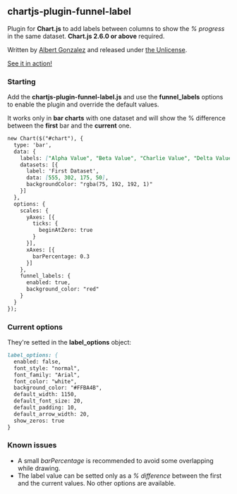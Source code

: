 ## chartjs-plugin-funnel-label

Plugin for **Chart.js** to add labels between columns to show the *% progress* in the same dataset. **Chart.js 2.6.0 or above** required.

Written by [Albert Gonzalez](http://albertgonzalez.coffee) and released under [the Unlicense](http://unlicense.org/).

[See it in action!](http://albertgonzalez.coffee/projects/chartjs-plugin-funnel-labels/)

### Starting

Add the **chartjs-plugin-funnel-label.js** and use the **funnel_labels** options to enable the plugin and override the default values.

It works only in **bar charts** with one dataset and will show the % difference between the **first** bar and the **current** one.

```markdown
new Chart($("#chart"), {
  type: 'bar',
  data: {
    labels: ["Alpha Value", "Beta Value", "Charlie Value", "Delta Value"],
    datasets: [{
      label: 'First Dataset',
      data: [555, 302, 175, 50],
      backgroundColor: "rgba(75, 192, 192, 1)"
    }]
  },
  options: {
    scales: {
      yAxes: [{
        ticks: {
          beginAtZero: true
        }
      }],
      xAxes: [{
        barPercentage: 0.3
      }]
    },
    funnel_labels: {
      enabled: true,
      background_color: "red"
    }
  }
});
```

### Current options

They're setted in the **label_options** object:

```markdown
label_options: {
  enabled: false,
  font_style: "normal",
  font_family: "Arial",
  font_color: "white",
  background_color: "#FFBA4B",
  default_width: 1150,
  default_font_size: 20,
  default_padding: 10,
  default_arrow_width: 20,
  show_zeros: true
}
```

### Known issues

- A small *barPercentage* is recommended to avoid some overlapping while drawing.
- The label value can be setted only as a *% difference* between the first and the current values. No other options are available.
